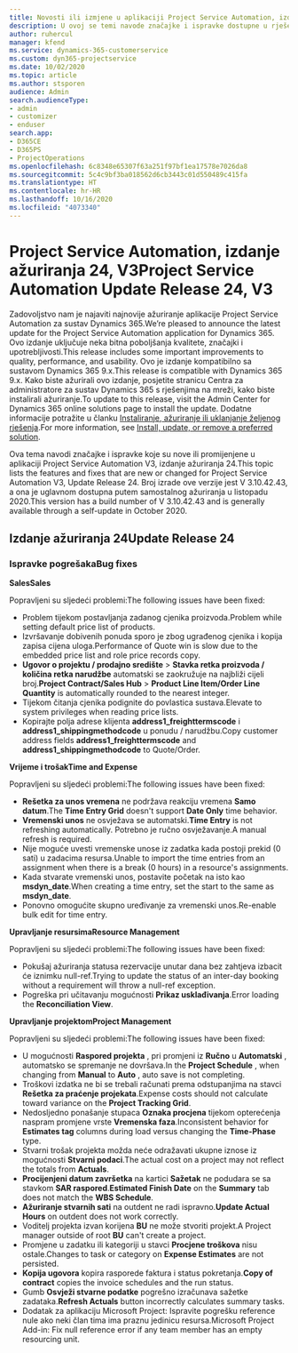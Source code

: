 ```yaml
---
title: Novosti ili izmjene u aplikaciji Project Service Automation, izdanje ažuriranja 24, V3
description: U ovoj se temi navode značajke i ispravke dostupne u rješenju Project Service Automation, izdanje ažuriranja 24, V3.
author: ruhercul
manager: kfend
ms.service: dynamics-365-customerservice
ms.custom: dyn365-projectservice
ms.date: 10/02/2020
ms.topic: article
ms.author: stsporen
audience: Admin
search.audienceType:
- admin
- customizer
- enduser
search.app:
- D365CE
- D365PS
- ProjectOperations
ms.openlocfilehash: 6c8348e65307f63a251f97bf1ea17578e7026da8
ms.sourcegitcommit: 5c4c9bf3ba018562d6cb3443c01d550489c415fa
ms.translationtype: HT
ms.contentlocale: hr-HR
ms.lasthandoff: 10/16/2020
ms.locfileid: "4073340"
---
```

# <a name="project-service-automation-update-release-24-v3"></a><span data-ttu-id="929ce-103">Project Service Automation, izdanje ažuriranja 24, V3</span><span class="sxs-lookup"><span data-stu-id="929ce-103">Project Service Automation Update Release 24, V3</span></span>

<span data-ttu-id="929ce-104">Zadovoljstvo nam je najaviti najnovije ažuriranje aplikacije Project Service Automation za sustav Dynamics 365.</span><span class="sxs-lookup"><span data-stu-id="929ce-104">We’re pleased to announce the latest update for the Project Service Automation application for Dynamics 365.</span></span> <span data-ttu-id="929ce-105">Ovo izdanje uključuje neka bitna poboljšanja kvalitete, značajki i upotrebljivosti.</span><span class="sxs-lookup"><span data-stu-id="929ce-105">This release includes some important improvements to quality, performance, and usability.</span></span> <span data-ttu-id="929ce-106">Ovo je izdanje kompatibilno sa sustavom Dynamics 365 9.x.</span><span class="sxs-lookup"><span data-stu-id="929ce-106">This release is compatible with Dynamics 365 9.x.</span></span> <span data-ttu-id="929ce-107">Kako biste ažurirali ovo izdanje, posjetite stranicu Centra za administratore za sustav Dynamics 365 s rješenjima na mreži, kako biste instalirali ažuriranje.</span><span class="sxs-lookup"><span data-stu-id="929ce-107">To update to this release, visit the Admin Center for Dynamics 365 online solutions page to install the update.</span></span> <span data-ttu-id="929ce-108">Dodatne informacije potražite u članku [Instaliranje, ažuriranje ili uklanjanje željenog rješenja](https://docs.microsoft.com/power-platform/admin/install-remove-preferred-solution).</span><span class="sxs-lookup"><span data-stu-id="929ce-108">For more information, see [Install, update, or remove a preferred solution](https://docs.microsoft.com/power-platform/admin/install-remove-preferred-solution).</span></span>

<span data-ttu-id="929ce-109">Ova tema navodi značajke i ispravke koje su nove ili promijenjene u aplikaciji Project Service Automation V3, izdanje ažuriranja 24.</span><span class="sxs-lookup"><span data-stu-id="929ce-109">This topic lists the features and fixes that are new or changed for Project Service Automation V3, Update Release 24.</span></span> <span data-ttu-id="929ce-110">Broj izrade ove verzije jest V 3.10.42.43, a ona je uglavnom dostupna putem samostalnog ažuriranja u listopadu 2020.</span><span class="sxs-lookup"><span data-stu-id="929ce-110">This version has a build number of V 3.10.42.43 and is generally available through a self-update in October 2020.</span></span>

## <a name="update-release-24"></a><span data-ttu-id="929ce-111">Izdanje ažuriranja 24</span><span class="sxs-lookup"><span data-stu-id="929ce-111">Update Release 24</span></span>

### <a name="bug-fixes"></a><span data-ttu-id="929ce-112">Ispravke pogrešaka</span><span class="sxs-lookup"><span data-stu-id="929ce-112">Bug fixes</span></span>

<span data-ttu-id="929ce-113">**Sales**</span><span class="sxs-lookup"><span data-stu-id="929ce-113">**Sales**</span></span>

<span data-ttu-id="929ce-114">Popravljeni su sljedeći problemi:</span><span class="sxs-lookup"><span data-stu-id="929ce-114">The following issues have been fixed:</span></span>

- <span data-ttu-id="929ce-115">Problem tijekom postavljanja zadanog cjenika proizvoda.</span><span class="sxs-lookup"><span data-stu-id="929ce-115">Problem while setting default price list of products.</span></span>
- <span data-ttu-id="929ce-116">Izvršavanje dobivenih ponuda sporo je zbog ugrađenog cjenika i kopija zapisa cijena uloga.</span><span class="sxs-lookup"><span data-stu-id="929ce-116">Performance of Quote win is slow due to the embedded price list and role price records copy.</span></span>
- <span data-ttu-id="929ce-117">**Ugovor o projektu / prodajno središte** > **Stavka retka proizvoda / količina retka narudžbe** automatski se zaokružuje na najbliži cijeli broj.</span><span class="sxs-lookup"><span data-stu-id="929ce-117">**Project Contract/Sales Hub** > **Product Line Item/Order Line Quantity** is automatically rounded to the nearest integer.</span></span>
- <span data-ttu-id="929ce-118">Tijekom čitanja cjenika podignite do povlastica sustava.</span><span class="sxs-lookup"><span data-stu-id="929ce-118">Elevate to system privileges when reading price lists.</span></span>
- <span data-ttu-id="929ce-119">Kopirajte polja adrese klijenta **address1_freighttermscode** i **address1_shippingmethodcode** u ponudu / narudžbu.</span><span class="sxs-lookup"><span data-stu-id="929ce-119">Copy customer address fields **address1_freighttermscode** and **address1_shippingmethodcode** to Quote/Order.</span></span> 


<span data-ttu-id="929ce-120">**Vrijeme i trošak**</span><span class="sxs-lookup"><span data-stu-id="929ce-120">**Time and Expense**</span></span>

<span data-ttu-id="929ce-121">Popravljeni su sljedeći problemi:</span><span class="sxs-lookup"><span data-stu-id="929ce-121">The following issues have been fixed:</span></span>

- <span data-ttu-id="929ce-122">**Rešetka za unos vremena** ne podržava reakciju vremena **Samo datum**.</span><span class="sxs-lookup"><span data-stu-id="929ce-122">The **Time Entry Grid** doesn't support **Date Only** time behavior.</span></span>
- <span data-ttu-id="929ce-123">**Vremenski unos** ne osvježava se automatski.</span><span class="sxs-lookup"><span data-stu-id="929ce-123">**Time Entry** is not refreshing automatically.</span></span> <span data-ttu-id="929ce-124">Potrebno je ručno osvježavanje.</span><span class="sxs-lookup"><span data-stu-id="929ce-124">A manual refresh is required.</span></span>
- <span data-ttu-id="929ce-125">Nije moguće uvesti vremenske unose iz zadatka kada postoji prekid (0 sati) u zadacima resursa.</span><span class="sxs-lookup"><span data-stu-id="929ce-125">Unable to import the time entries from an assignment when there is a break (0 hours) in a resource's assignments.</span></span>
- <span data-ttu-id="929ce-126">Kada stvarate vremenski unos, postavite početak na isto kao **msdyn_date**.</span><span class="sxs-lookup"><span data-stu-id="929ce-126">When creating a time entry, set the start to the same as **msdyn_date**.</span></span>
- <span data-ttu-id="929ce-127">Ponovno omogućite skupno uređivanje za vremenski unos.</span><span class="sxs-lookup"><span data-stu-id="929ce-127">Re-enable bulk edit for time entry.</span></span>

<span data-ttu-id="929ce-128">**Upravljanje resursima**</span><span class="sxs-lookup"><span data-stu-id="929ce-128">**Resource Management**</span></span>

<span data-ttu-id="929ce-129">Popravljeni su sljedeći problemi:</span><span class="sxs-lookup"><span data-stu-id="929ce-129">The following issues have been fixed:</span></span>

- <span data-ttu-id="929ce-130">Pokušaj ažuriranja statusa rezervacije unutar dana bez zahtjeva izbacit će iznimku null-ref.</span><span class="sxs-lookup"><span data-stu-id="929ce-130">Trying to update the status of an inter-day booking without a requirement will throw a null-ref exception.</span></span>
- <span data-ttu-id="929ce-131">Pogreška pri učitavanju mogućnosti **Prikaz usklađivanja**.</span><span class="sxs-lookup"><span data-stu-id="929ce-131">Error loading the **Reconciliation View**.</span></span>


<span data-ttu-id="929ce-132">**Upravljanje projektom**</span><span class="sxs-lookup"><span data-stu-id="929ce-132">**Project Management**</span></span>

<span data-ttu-id="929ce-133">Popravljeni su sljedeći problemi:</span><span class="sxs-lookup"><span data-stu-id="929ce-133">The following issues have been fixed:</span></span>

- <span data-ttu-id="929ce-134">U mogućnosti **Raspored projekta** , pri promjeni iz **Ručno** u **Automatski** , automatsko se spremanje ne dovršava.</span><span class="sxs-lookup"><span data-stu-id="929ce-134">In the **Project Schedule** , when changing from **Manual** to **Auto** , auto save is not completing.</span></span>
- <span data-ttu-id="929ce-135">Troškovi izdatka ne bi se trebali računati prema odstupanjima na stavci **Rešetka za praćenje projekata**.</span><span class="sxs-lookup"><span data-stu-id="929ce-135">Expense costs should not calculate toward variance on the **Project Tracking Grid**.</span></span>
- <span data-ttu-id="929ce-136">Nedosljedno ponašanje stupaca **Oznaka procjena** tijekom opterećenja naspram promjene vrste **Vremenska faza**.</span><span class="sxs-lookup"><span data-stu-id="929ce-136">Inconsistent behavior for **Estimates tag** columns during load versus changing the **Time-Phase** type.</span></span>
- <span data-ttu-id="929ce-137">Stvarni trošak projekta možda neće odražavati ukupne iznose iz mogućnosti **Stvarni podaci**.</span><span class="sxs-lookup"><span data-stu-id="929ce-137">The actual cost on a project may not reflect the totals from **Actuals**.</span></span>
- <span data-ttu-id="929ce-138">**Procijenjeni datum završetka** na kartici **Sažetak** ne podudara se sa stavkom **SAR raspored**.</span><span class="sxs-lookup"><span data-stu-id="929ce-138">**Estimated Finish Date** on the **Summary** tab does not match the **WBS Schedule**.</span></span>
- <span data-ttu-id="929ce-139">**Ažuriranje stvarnih sati** na outdent ne radi ispravno.</span><span class="sxs-lookup"><span data-stu-id="929ce-139">**Update Actual Hours** on outdent does not work correctly.</span></span>
- <span data-ttu-id="929ce-140">Voditelj projekta izvan korijena **BU** ne može stvoriti projekt.</span><span class="sxs-lookup"><span data-stu-id="929ce-140">A Project manager outside of root **BU** can't create a project.</span></span>
- <span data-ttu-id="929ce-141">Promjene u zadatku ili kategoriji u stavci **Procjene troškova** nisu ostale.</span><span class="sxs-lookup"><span data-stu-id="929ce-141">Changes to task or category on **Expense Estimates** are not persisted.</span></span>
- <span data-ttu-id="929ce-142">**Kopija ugovora** kopira rasporede faktura i status pokretanja.</span><span class="sxs-lookup"><span data-stu-id="929ce-142">**Copy of contract** copies the invoice schedules and the run status.</span></span>
- <span data-ttu-id="929ce-143">Gumb **Osvježi stvarne podatke** pogrešno izračunava sažetke zadataka.</span><span class="sxs-lookup"><span data-stu-id="929ce-143">**Refresh Actuals** button incorrectly calculates summary tasks.</span></span>
- <span data-ttu-id="929ce-144">Dodatak za aplikaciju Microsoft Project: Ispravite pogrešku reference nule ako neki član tima ima praznu jedinicu resursa.</span><span class="sxs-lookup"><span data-stu-id="929ce-144">Microsoft Project Add-in: Fix null reference error if any team member has an empty resourcing unit.</span></span>

